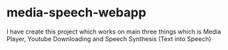 # media-speech-webapp
 I have create this project which works on main three things which is Media Player, Youtube Downloading and Speech Synthesis (Text into Speech)
